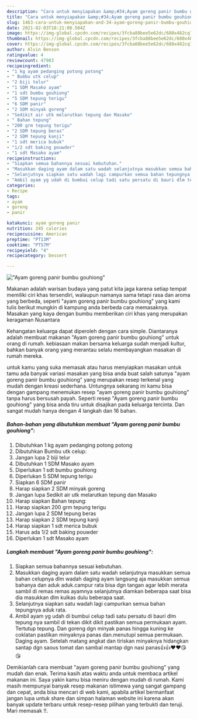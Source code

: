 ```yaml
---
description: "Cara untuk menyiapakan &amp;#34;Ayam goreng panir bumbu gouhiong&amp;#34; Teruji"
title: "Cara untuk menyiapakan &amp;#34;Ayam goreng panir bumbu gouhiong&amp;#34; Teruji"
slug: 1463-cara-untuk-menyiapakan-and-34-ayam-goreng-panir-bumbu-gouhiong-and-34-teruji
date: 2021-02-03T18:21:08.504Z
image: https://img-global.cpcdn.com/recipes/3fcba88bee5e62dc/680x482cq70/ayam-goreng-panir-bumbu-gouhiong-foto-resep-utama.jpg
thumbnail: https://img-global.cpcdn.com/recipes/3fcba88bee5e62dc/680x482cq70/ayam-goreng-panir-bumbu-gouhiong-foto-resep-utama.jpg
cover: https://img-global.cpcdn.com/recipes/3fcba88bee5e62dc/680x482cq70/ayam-goreng-panir-bumbu-gouhiong-foto-resep-utama.jpg
author: Alvin Benson
ratingvalue: 4
reviewcount: 47983
recipeingredient:
- "1 kg ayam pedanging potong potong"
- " Bumbu utk celup"
- "2 biji telur"
- "1 SDM Masako ayam"
- "1 sdt bumbu gouhiong"
- "5 SDM tepung terigu"
- "6 SDM panir"
- "2 SDM minyak goreng"
- "Sedikit air utk melarutkan tepung dan Masako"
- " Bahan tepung"
- "200 grm tepung terigu"
- "2 SDM tepung beras"
- "2 SDM tepung kanji"
- "1 sdt merica bubuk"
- "1/2 sdt baking pouwder"
- "1 sdt Masako ayam"
recipeinstructions:
- "Siapkan semua bahannya sesuai kebutuhan."
- "Masukkan daging ayam dalam satu wadah selanjutnya masukkan semua bahan celupnya dlm wadah daging ayam langsung aja masukkan semua bahanya dan aduk aduk.campur rata bisa dgn tangan agar lebih merata sambil di remas remas ayamnya selanjutnya diamkan beberapa saat bisa dia masukkan dlm kulkas dulu beberapa saat."
- "Selanjutnya siapkan satu wadah lagi campurkan semua bahan tepungnya aduk rata."
- "Ambil ayam yg udah di bumbui celup tadi satu persatu di bauri dlm tepung nya sambil di tekan dikit dikit pastikan semua permukaan ayam. Tertutup tepung. Dan goreng dgn minyak panas hingga kuning ke coklatan pastikan minyaknya panas dan.menutupi semua permukaan. Daging ayam. Setelah matang angkat dan tiriskan minyaknya hidangkan santap dgn saous tomat dan sambal mantap dgn nasi panas👍👍❤️❤️😘😘"
categories:
- Recipe
tags:
- ayam
- goreng
- panir

katakunci: ayam goreng panir 
nutrition: 245 calories
recipecuisine: American
preptime: "PT13M"
cooktime: "PT57M"
recipeyield: "4"
recipecategory: Dessert

---
```



![&#34;Ayam goreng panir bumbu gouhiong&#34;](https://img-global.cpcdn.com/recipes/3fcba88bee5e62dc/680x482cq70/ayam-goreng-panir-bumbu-gouhiong-foto-resep-utama.jpg)

Makanan adalah warisan budaya yang patut kita jaga karena setiap tempat memiliki ciri khas tersendiri, walaupun namanya sama tetapi rasa dan aroma yang berbeda, seperti &#34;ayam goreng panir bumbu gouhiong&#34; yang kami tulis berikut mungkin di kampung anda berbeda cara memasaknya. Masakan yang kaya dengan bumbu memberikan ciri khas yang merupakan keragaman Nusantara



Kehangatan keluarga dapat diperoleh dengan cara simple. Diantaranya adalah membuat makanan &#34;Ayam goreng panir bumbu gouhiong&#34; untuk orang di rumah. kebiasaan makan bersama keluarga sudah menjadi kultur, bahkan banyak orang yang merantau selalu membayangkan masakan di rumah mereka.

untuk kamu yang suka memasak atau harus menyiapkan masakan untuk tamu ada banyak variasi masakan yang bisa anda buat salah satunya &#34;ayam goreng panir bumbu gouhiong&#34; yang merupakan resep terkenal yang mudah dengan kreasi sederhana. Untungnya sekarang ini kamu bisa dengan gampang menemukan resep &#34;ayam goreng panir bumbu gouhiong&#34; tanpa harus bersusah payah.
Seperti resep &#34;Ayam goreng panir bumbu gouhiong&#34; yang bisa anda tiru untuk disajikan pada keluarga tercinta. Dan sangat mudah hanya dengan 4 langkah dan 16 bahan.


<!--inarticleads1-->

##### Bahan-bahan yang dibutuhkan membuat &#34;Ayam goreng panir bumbu gouhiong&#34;:

1. Dibutuhkan 1 kg ayam pedanging potong potong
1. Dibutuhkan  Bumbu utk celup:
1. Jangan lupa 2 biji telur
1. Dibutuhkan 1 SDM Masako ayam
1. Diperlukan 1 sdt bumbu gouhiong
1. Diperlukan 5 SDM tepung terigu
1. Siapkan 6 SDM panir
1. Harap siapkan 2 SDM minyak goreng
1. Jangan lupa Sedikit air utk melarutkan tepung dan Masako
1. Harap siapkan  Bahan tepung:
1. Harap siapkan 200 grm tepung terigu
1. Jangan lupa 2 SDM tepung beras
1. Harap siapkan 2 SDM tepung kanji
1. Harap siapkan 1 sdt merica bubuk
1. Harus ada 1/2 sdt baking pouwder
1. Diperlukan 1 sdt Masako ayam




<!--inarticleads2-->

##### Langkah membuat  &#34;Ayam goreng panir bumbu gouhiong&#34;:

1. Siapkan semua bahannya sesuai kebutuhan.
1. Masukkan daging ayam dalam satu wadah selanjutnya masukkan semua bahan celupnya dlm wadah daging ayam langsung aja masukkan semua bahanya dan aduk aduk.campur rata bisa dgn tangan agar lebih merata sambil di remas remas ayamnya selanjutnya diamkan beberapa saat bisa dia masukkan dlm kulkas dulu beberapa saat.
1. Selanjutnya siapkan satu wadah lagi campurkan semua bahan tepungnya aduk rata.
1. Ambil ayam yg udah di bumbui celup tadi satu persatu di bauri dlm tepung nya sambil di tekan dikit dikit pastikan semua permukaan ayam. Tertutup tepung. Dan goreng dgn minyak panas hingga kuning ke coklatan pastikan minyaknya panas dan.menutupi semua permukaan. Daging ayam. Setelah matang angkat dan tiriskan minyaknya hidangkan santap dgn saous tomat dan sambal mantap dgn nasi panas👍👍❤️❤️😘😘




Demikianlah cara membuat &#34;ayam goreng panir bumbu gouhiong&#34; yang mudah dan enak. Terima kasih atas waktu anda untuk membaca artikel makanan ini. Saya yakin kamu bisa meniru dengan mudah di rumah. Kami masih mempunyai banyak resep makanan istimewa yang sangat gampang dan cepat, anda bisa mencari di web kami, apabila artikel bermanfaat jangan lupa untuk share dan simpan halaman website ini karena akan banyak update terbaru untuk resep-resep pilihan yang terbukti dan teruji. Mari memasak !!. 
